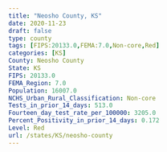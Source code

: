```yaml
---
title: "Neosho County, KS"
date: 2020-11-23
draft: false
type: county
tags: [FIPS:20133.0,FEMA:7.0,Non-core,Red]
categories: [KS]
County: Neosho County
State: KS
FIPS: 20133.0
FEMA_Region: 7.0
Population: 16007.0
NCHS_Urban_Rural_Classification: Non-core
Tests_in_prior_14_days: 513.0
Fourteen_day_test_rate_per_100000: 3205.0
Percent_Positivity_in_prior_14_days: 0.172
Level: Red
url: /states/KS/neosho-county
---
```



